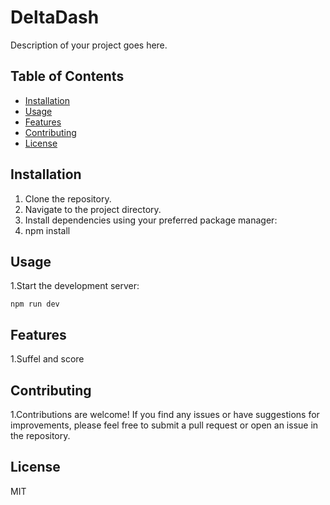 # DeltaDash

Description of your project goes here.

## Table of Contents

- [Installation](#installation)
- [Usage](#usage)
- [Features](#features)
- [Contributing](#contributing)
- [License](#license)

## Installation

1. Clone the repository.
2. Navigate to the project directory.
3. Install dependencies using your preferred package manager:
4. npm install

## Usage
1.Start the development server:

    npm run dev

## Features
1.Suffel and score

## Contributing
1.Contributions are welcome! If you find any issues or have suggestions for improvements, please feel free to submit a pull request or open an issue in the repository.

## License
MIT